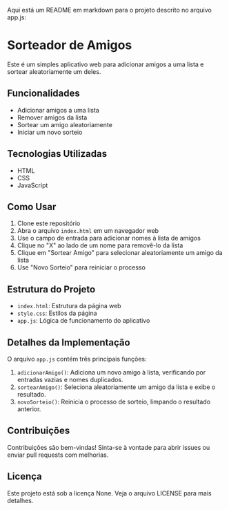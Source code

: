 Aqui está um README em markdown para o projeto descrito no arquivo app.js:

# Sorteador de Amigos

Este é um simples aplicativo web para adicionar amigos a uma lista e sortear aleatoriamente um deles.

## Funcionalidades

- Adicionar amigos a uma lista
- Remover amigos da lista
- Sortear um amigo aleatoriamente
- Iniciar um novo sorteio

## Tecnologias Utilizadas

- HTML
- CSS 
- JavaScript

## Como Usar

1. Clone este repositório
2. Abra o arquivo `index.html` em um navegador web
3. Use o campo de entrada para adicionar nomes à lista de amigos
4. Clique no "X" ao lado de um nome para removê-lo da lista
5. Clique em "Sortear Amigo" para selecionar aleatoriamente um amigo da lista
6. Use "Novo Sorteio" para reiniciar o processo

## Estrutura do Projeto

- `index.html`: Estrutura da página web
- `style.css`: Estilos da página
- `app.js`: Lógica de funcionamento do aplicativo

## Detalhes da Implementação

O arquivo `app.js` contém três principais funções:

1. `adicionarAmigo()`: Adiciona um novo amigo à lista, verificando por entradas vazias e nomes duplicados.
2. `sortearAmigo()`: Seleciona aleatoriamente um amigo da lista e exibe o resultado.
3. `novoSorteio()`: Reinicia o processo de sorteio, limpando o resultado anterior.

## Contribuições

Contribuições são bem-vindas! Sinta-se à vontade para abrir issues ou enviar pull requests com melhorias.

## Licença

Este projeto está sob a licença None. Veja o arquivo LICENSE para mais detalhes.
